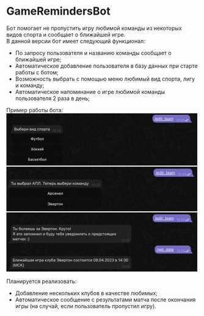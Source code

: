 # GameRemindersBot

Бот помогает не пропустить игру любимой команды из некоторых видов спорта и сообщает о ближайшей игре. \
В данной версии бот имеет следующий функционал:
* По запросу пользователя и названию команды сообщает о ближайшей игре;
* Автоматическое добавление пользователя в базу данных при старте работы с ботом;
* Возможность выбрать с помощью меню любимый вид спорта, лигу и команду;
* Автоматическое напоминание о игре любимой команды пользователя 2 раза в день;

Пример работы бота: \
<img src="/images/edit_team_1.png" alt="example_bot" width="500"/> \
<img src="/images/edit_team_2.png" alt="example_bot2" width="500"/> \
<img src="/images/get_date.png" alt="example_bot3" width="500"/>

Планируется реализовать:
* Добавление нескольких клубов в качестве любимых;
* Автоматическое сообщение с результатами матча после окончания игры (на случай, если пользователь пропустил игру).
